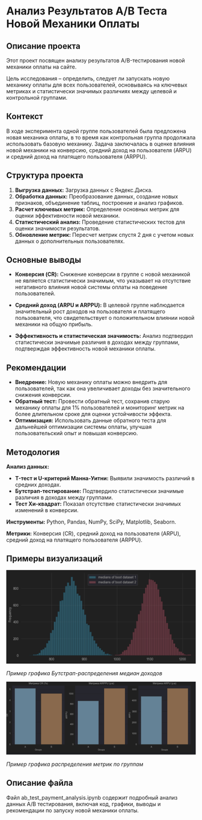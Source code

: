 # Анализ Результатов A/B Теста Новой Механики Оплаты

## Описание проекта
Этот проект посвящен анализу результатов A/B-тестирования новой механики оплаты на сайте. 

Цель исследования – определить, следует ли запускать новую механику оплаты для всех пользователей, основываясь на ключевых метриках и статистически значимых различиях между целевой и контрольной группами.

## Контекст
В ходе эксперимента одной группе пользователей была предложена новая механика оплаты, в то время как контрольная группа продолжала использовать базовую механику. 
Задача заключалась в оценке влияния новой механики на конверсию, средний доход на пользователя (ARPU) и средний доход на платящего пользователя (ARPPU).

## Структура проекта

1. **Выгрузка данных:** Загрузка данных с Яндекс.Диска.
2. **Обработка данных:** Преобразование данных, создание новых признаков, объединение таблиц, построение и анализ графиков.
3. **Расчет ключевых метрик:** Определение основных метрик для оценки эффективности новой механики.
4. **Статистический анализ:** Проведение статистических тестов для оценки значимости результатов.
5. **Обновление метрик:** Пересчет метрик спустя 2 дня с учетом новых данных о дополнительных пользователях.

## Основные выводы

- **Конверсия (CR):** Снижение конверсии в группе с новой механикой не является статистически значимым, что указывает на отсутствие негативного влияния новой системы оплаты на поведение пользователей.

- **Средний доход (ARPU и ARPPU):** В целевой группе наблюдается значительный рост доходов на пользователя и платящего пользователя, что свидетельствует о положительном влиянии новой механики на общую прибыль.

- **Эффективность и статистическая значимость:** Анализ подтвердил статистически значимые различия в доходах между группами, подтверждая эффективность новой механики оплаты.

  
## Рекомендации
- **Внедрение:** Новую механику оплаты можно внедрить для пользователей, так как она увеличивает доходы без значительного снижения конверсии.
- **Обратный тест:** Провести обратный тест, сохранив старую механику оплаты для 1% пользователей и мониторинг метрик на более длительном сроке для оценки устойчивости эффекта.
- **Оптимизация:** Использовать данные обратного теста для дальнейшей оптимизации системы оплаты, улучшая пользовательский опыт и повышая конверсию.


## Методология

**Анализ данных:**
- **T-тест и U-критерий Манна-Уитни:** Выявили значимость различий в средних доходах.
- **Бутстрап-тестирование:** Подтвердило статистически значимые различия в доходах между группами.
- **Тест Хи-квадрат:** Показал отсутствие статистически значимых изменений в конверсии.

**Инструменты:** Python, Pandas, NumPy, SciPy, Matplotlib, Seaborn.

**Метрики:** Конверсия (CR), средний доход на пользователя (ARPU), средний доход на платящего пользователя (ARPPU).


## Примеры визуализаций
![Alt text](https://github.com/rriiaaddaaa/payment-mechanics-optimization/blob/main/bootstrap.png)

*Пример графика Бутстрап-распределения медиан доходов*


![Alt text](https://github.com/rriiaaddaaa/payment-mechanics-optimization/blob/main/metrics.png)

*Пример графика распределения метрик по группам*

## Описание файла
Файл ab_test_payment_analysis.ipynb содержит подробный анализ данных A/B тестирования, включая код, графики, выводы и рекомендации по запуску новой механики оплаты.

